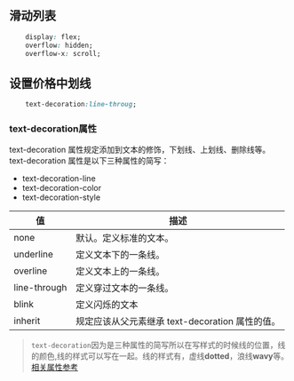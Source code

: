 ## 滑动列表
```css
    display: flex;
    overflow: hidden;
    overflow-x: scroll;
```
## 设置价格中划线
```css
    text-decoration:line-throug;
```
### text-decoration属性
text-decoration 属性规定添加到文本的修饰，下划线、上划线、删除线等。
text-decoration 属性是以下三种属性的简写：
+ text-decoration-line
+ text-decoration-color
+ text-decoration-style

值 | 描述 
----|------
none | 默认。定义标准的文本。  
underline | 定义文本下的一条线。  
overline | 定义文本上的一条线。
line-through |  定义穿过文本的一条线。
blink | 定义闪烁的文本
inherit | 	规定应该从父元素继承 text-decoration 属性的值。

>`text-decoration`因为是三种属性的简写所以在写样式的时候线的位置，线的颜色,线的样式可以写在一起。线的样式有，虚线**dotted**，浪线**wavy**等。  
[相关属性参考](https://www.runoob.com/cssref/pr-text-text-decoration.html)
